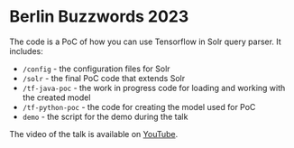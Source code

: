 # Berlin Buzzwords 2023

The code is a PoC of how you can use Tensorflow in Solr query parser. It includes:

- `/config` - the configuration files for Solr
- `/solr` - the final PoC code that extends Solr
- `/tf-java-poc` - the work in progress code for loading and working with the created model
- `/tf-python-poc` - the code for creating the model used for PoC
- `demo` - the script for the demo during the talk

The video of the talk is available on [YouTube](https://www.youtube.com/watch?v=VUdeeXgDfk8). 
